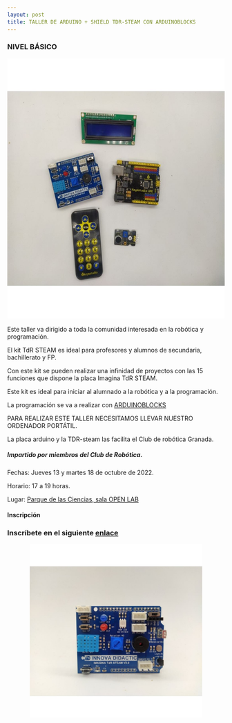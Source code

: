 ```yaml
---
layout: post
title: TALLER DE ARDUINO + SHIELD TDR-STEAM CON ARDUINOBLOCKS
---
```

###             NIVEL BÁSICO
<p align="center" >
<img src="/images/kit.jpg" width="800" height="600"/>

</p>
Este taller va dirigido a toda la comunidad interesada en la robótica y programación.

El kit TdR STEAM es ideal para profesores y alumnos de secundaria, bachillerato y FP.



Con este kit se pueden realizar una infinidad de proyectos con las 15 funciones que dispone la placa Imagina TdR STEAM.

Este kit es ideal para iniciar al alumnado a la robótica y a la programación.


La programación se va a realizar con [ARDUINOBLOCKS](http://www.arduinoblocks.com/)

PARA REALIZAR ESTE TALLER NECESITAMOS LLEVAR NUESTRO ORDENADOR PORTÁTIL.

La placa arduino y la TDR-steam las facilita el Club de robótica Granada.

##### Impartido por miembros del Club de Robótica.

Fechas: Jueves 13 y martes 18 de octubre de 2022.

Horario: 17 a 19 horas.



Lugar: [Parque de las Ciencias, sala OPEN LAB](https://goo.gl/maps/aQC1afhE8HR9uaVx8)


#### Inscripción ####
### Inscríbete en el siguiente [**enlace**](https://forms.gle/GSgQjzyVQwUbEVaf9)

<p align="center" >
<img src="/images/imagina.jpg" width="400" height="400"/>

</p>
